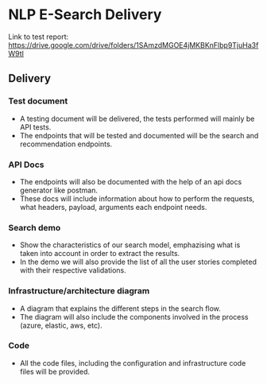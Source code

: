 # NLP E-Search Delivery

Link to test report: https://drive.google.com/drive/folders/1SAmzdMGOE4jMKBKnFlbp9TjuHa3fW9tI

## Delivery

### Test document

- A testing document will be delivered, the tests performed will mainly be API tests.
- The endpoints that will be tested and documented will be the search and recommendation endpoints.

### API Docs

- The endpoints will also be documented with the help of an api docs generator like postman.
- These docs will include information about how to perform the requests, what headers, payload, arguments each endpoint needs.

### Search demo

- Show the characteristics of our search model, emphazising what is taken into account in order to extract the results.
- In the demo we will also provide the list of all the user stories completed with their respective validations.

### Infrastructure/architecture diagram

- A diagram that explains the different steps in the search flow.
- The diagram will also include the components involved in the process (azure, elastic, aws, etc).

### Code

- All the code files, including the configuration and infrastructure code files will be provided.
